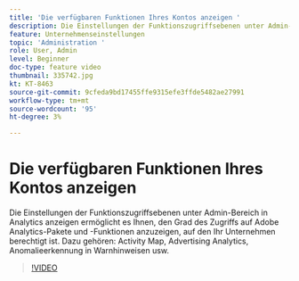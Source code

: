 ```yaml
---
title: 'Die verfügbaren Funktionen Ihres Kontos anzeigen '
description: Die Einstellungen der Funktionszugriffsebenen unter Admin-Bereich in Analytics anzeigen ermöglicht es Ihnen, den Grad des Zugriffs auf Adobe Analytics-Pakete und -Funktionen anzuzeigen, auf den Ihr Unternehmen berechtigt ist. Dazu gehören Activity Map, Advertising Analytics, Anomalieerkennung in Warnhinweisen usw.
feature: Unternehmenseinstellungen
topic: 'Administration '
role: User, Admin
level: Beginner
doc-type: feature video
thumbnail: 335742.jpg
kt: KT-8463
source-git-commit: 9cfeda9bd17455ffe9315efe3ffde5482ae27991
workflow-type: tm+mt
source-wordcount: '95'
ht-degree: 3%

---
```



# Die verfügbaren Funktionen Ihres Kontos anzeigen

Die Einstellungen der Funktionszugriffsebenen unter Admin-Bereich in Analytics anzeigen ermöglicht es Ihnen, den Grad des Zugriffs auf Adobe Analytics-Pakete und -Funktionen anzuzeigen, auf den Ihr Unternehmen berechtigt ist. Dazu gehören: Activity Map, Advertising Analytics, Anomalieerkennung in Warnhinweisen usw.


>[!VIDEO](https://video.tv.adobe.com/v/335742/?quality=12&learn=on)